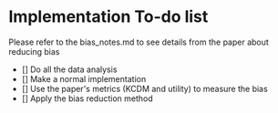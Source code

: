 # Implementation To-do list

Please refer to the bias_notes.md to see details from the paper about reducing bias

- [] Do all the data analysis
- [] Make a normal implementation
- [] Use the paper's metrics (KCDM and utility) to measure the bias
- [] Apply the bias reduction method